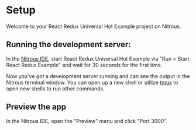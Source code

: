 # Setup

Welcome to your React Redux Universal Hot Example project on Nitrous.

## Running the development server:

In the [Nitrous IDE](https://community.nitrous.io/docs/ide-overview), start React Redux Universal Hot Example via "Run > Start React Redux Example" and wait for 30 seconds for the first time.

Now you've got a development server running and can see the output in the Nitrous terminal window. You can open up a new shell or utilize [tmux](https://community.nitrous.io/docs/tmux) to open new shells to run other commands.

## Preview the app

In the Nitrous IDE, open the "Preview" menu and click "Port 3000".
